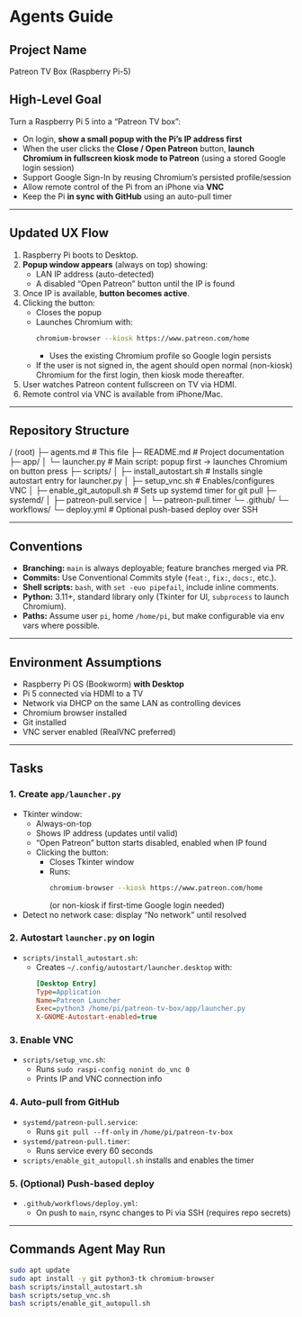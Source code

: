 # Agents Guide

## Project Name
Patreon TV Box (Raspberry Pi-5)

## High-Level Goal
Turn a Raspberry Pi 5 into a “Patreon TV box”:
- On login, **show a small popup with the Pi’s IP address first**
- When the user clicks the **Close / Open Patreon** button, **launch Chromium in fullscreen kiosk mode to Patreon** (using a stored Google login session)
- Support Google Sign-In by reusing Chromium’s persisted profile/session
- Allow remote control of the Pi from an iPhone via **VNC**
- Keep the Pi **in sync with GitHub** using an auto-pull timer

---

## Updated UX Flow
1. Raspberry Pi boots to Desktop.
2. **Popup window appears** (always on top) showing:
   - LAN IP address (auto-detected)
   - A disabled “Open Patreon” button until the IP is found
3. Once IP is available, **button becomes active**.
4. Clicking the button:
   - Closes the popup
   - Launches Chromium with:
     ```bash
     chromium-browser --kiosk https://www.patreon.com/home
     ```
     - Uses the existing Chromium profile so Google login persists
   - If the user is not signed in, the agent should open normal (non-kiosk) Chromium for the first login, then kiosk mode thereafter.
5. User watches Patreon content fullscreen on TV via HDMI.
6. Remote control via VNC is available from iPhone/Mac.

---

## Repository Structure
/ (root)
├─ agents.md                 # This file
├─ README.md                 # Project documentation
├─ app/
│  └─ launcher.py            # Main script: popup first → launches Chromium on button press
├─ scripts/
│  ├─ install_autostart.sh   # Installs single autostart entry for launcher.py
│  ├─ setup_vnc.sh           # Enables/configures VNC
│  ├─ enable_git_autopull.sh # Sets up systemd timer for git pull
├─ systemd/
│  ├─ patreon-pull.service
│  └─ patreon-pull.timer
└─ .github/
└─ workflows/
└─ deploy.yml          # Optional push-based deploy over SSH

---

## Conventions
- **Branching:** `main` is always deployable; feature branches merged via PR.
- **Commits:** Use Conventional Commits style (`feat:`, `fix:`, `docs:`, etc.).
- **Shell scripts:** `bash`, with `set -euo pipefail`, include inline comments.
- **Python:** 3.11+, standard library only (Tkinter for UI, `subprocess` to launch Chromium).
- **Paths:** Assume user `pi`, home `/home/pi`, but make configurable via env vars where possible.

---

## Environment Assumptions
- Raspberry Pi OS (Bookworm) **with Desktop**
- Pi 5 connected via HDMI to a TV
- Network via DHCP on the same LAN as controlling devices
- Chromium browser installed
- Git installed
- VNC server enabled (RealVNC preferred)

---

## Tasks

### 1. Create `app/launcher.py`
- Tkinter window:
  - Always-on-top
  - Shows IP address (updates until valid)
  - “Open Patreon” button starts disabled, enabled when IP found
  - Clicking the button:
    - Closes Tkinter window
    - Runs:
      ```bash
      chromium-browser --kiosk https://www.patreon.com/home
      ```
      (or non-kiosk if first-time Google login needed)
- Detect no network case: display “No network” until resolved

### 2. Autostart `launcher.py` on login
- `scripts/install_autostart.sh`:
  - Creates `~/.config/autostart/launcher.desktop` with:
    ```ini
    [Desktop Entry]
    Type=Application
    Name=Patreon Launcher
    Exec=python3 /home/pi/patreon-tv-box/app/launcher.py
    X-GNOME-Autostart-enabled=true
    ```

### 3. Enable VNC
- `scripts/setup_vnc.sh`:
  - Runs `sudo raspi-config nonint do_vnc 0`
  - Prints IP and VNC connection info

### 4. Auto-pull from GitHub
- `systemd/patreon-pull.service`:
  - Runs `git pull --ff-only` in `/home/pi/patreon-tv-box`
- `systemd/patreon-pull.timer`:
  - Runs service every 60 seconds
- `scripts/enable_git_autopull.sh` installs and enables the timer

### 5. (Optional) Push-based deploy
- `.github/workflows/deploy.yml`:  
  - On push to `main`, rsync changes to Pi via SSH (requires repo secrets)

---

## Commands Agent May Run
```bash
sudo apt update
sudo apt install -y git python3-tk chromium-browser
bash scripts/install_autostart.sh
bash scripts/setup_vnc.sh
bash scripts/enable_git_autopull.sh
